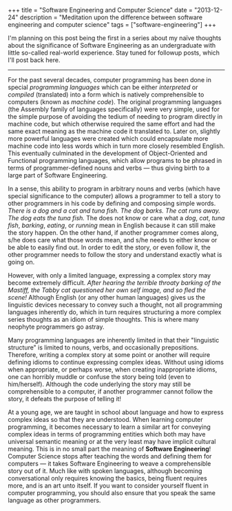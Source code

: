 +++
title = "Software Engineering and Computer Science"
date = "2013-12-24"
description = "Meditation upon the difference between software engineering and computer science"
tags = ["software-engineering"]
+++

I'm planning on this post being the first in a series about my naïve thoughts about the significance of Software Engineering as an undergraduate with little so-called real-world experience. Stay tuned for followup posts, which I'll post back here.

---

For the past several decades, computer programming has been done in special _programming languages_ which can be either _interpreted_ or _compiled_ (translated) into a form which is natively comprehensible to computers (known as _machine code_). The original programming languages (the Assembly family of languages specifically) were very simple, used for the simple purpose of avoiding the tedium of needing to program directly in machine code, but which otherwise required the same effort and had the same exact meaning as the machine code it translated to. Later on, slightly more powerful languages were created which could encapsulate more machine code into less words which in turn more closely resembled English.  This eventually culminated in the development of Object-Oriented and Functional programming languages, which allow programs to be phrased in terms of programmer-defined nouns and verbs &mdash; thus giving birth to a large part of Software Engineering.

In a sense, this ability to program in arbitrary nouns and verbs (which have special significance to the computer) allows a programmer to tell a story to other programmers in his code by defining and composing simple words. _There is a dog and a cat and tuna fish. The dog barks. The cat runs  away. The dog eats the tuna fish._ The does not know or care what a _dog_, _cat_, _tuna fish_, _barking_, _eating_, or _running_ mean in English because it can still make the story happen. On the other hand, if another programmer comes along, s/he does care what those words mean, and s/he needs to either know or be able to easily find out. In order to edit the story, or even follow it, the other programmer needs to follow the story and understand exactly what is going on. 

However, with only a limited language, expressing a complex story may become extremely difficult. _After hearing the terrible throaty barking of the Mastiff, the Tabby cat questioned her own self image, and so fled the scene!_ Although English (or any other human languages) gives us the linguistic devices necessary to convey such a thought, not all programming languages inherently do, which in turn requires structuring a more complex series thoughts as an idiom of simple thoughts. This is where many neophyte programmers go astray.

Many programming languages are inherently limited in that their "linguistic structure" is limited to nouns, verbs, and occasionally prepositions. Therefore, writing a complex story at some point or another will require defining idioms to continue expressing complex ideas. Without using idioms when appropriate, or perhaps worse, when creating inappropriate idioms, one can horribly muddle or confuse the story being told (even to him/herself). Although the code underlying the story may still be comprehensible to a computer, if another programmer cannot follow the story, it defeats the purpose of telling it! 

At a young age, we are taught in school about language and how to express complex ideas so that they are understood. When learning computer programming, it becomes necessary to learn a similar art for conveying complex ideas in terms of programming entities which both may have universal semantic meaning or at the very least may have implicit cultural meaning. This is in no small part the meaning of **Software Engineering**! Computer Science stops after teaching the words and defining them for computers &mdash; it takes Software Engineering to weave a comprehensible story out of it. Much like with spoken languages, although becoming conversational only requires knowing the basics, being fluent requires more, and is an art unto itself. If you want to consider yourself fluent in computer programming, you should also ensure that you speak the same language as other programmers.
